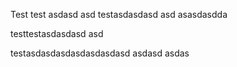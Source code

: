 Test
test asdasd
asd 
testasdasdasd asd asasdasdda

testtestasdasdasd asd 

testasdasdasdasdasdasdasd
asdasd
asdas
